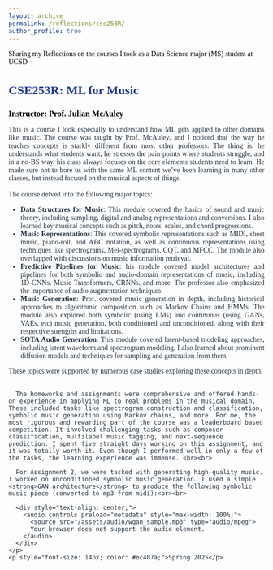 ```yaml
---
layout: archive
permalink: /reflections/cse253R/
author_profile: true
---
```


<div style="display: flex; align-items: center; font-size: 14px; font-family: 'Times New Roman', Times, serif; color:rgb(0, 0, 0); margin-top: 15px;">
    Sharing my Reflections on the courses I took as a Data Science major (MS) student at UCSD
</div>

<div style="justify-content: center; align-items: center; font-family: 'Times New Roman', Times, serif;">
  <div style="flex: 1; font-size: 14px; color: #212f3c;">
    <h3 style="color: #1e3a8a; font-size: 24px; font-family: 'Times New Roman', Times, serif;">CSE253R: ML for Music</h3>
    <p><strong style="color: black; font-size: 16px;">Instructor: Prof. Julian McAuley</strong></p>
    <p style="font-size: 14px; color: #212f3c; text-align: justify;">
      This is a course I took especially to understand how ML gets applied to other domains like music. The course was taught by Prof. McAuley, and I noticed that the way he teaches concepts is starkly different from most other professors. The thing is, he understands what students want, he stresses the pain points where students struggle, and in a no-BS way, his class always focuses on the core elements students need to learn. He made sure not to bore us with the same ML content we’ve been learning in many other classes, but instead focused on the musical aspects of things. 
      <br><br>
      The course delved into the following major topics:
      <ul style="font-size: 14px; color: #212f3c; text-align: justify;">
        <li><strong>Data Structures for Music</strong>: This module covered the basics of sound and music theory, including sampling, digital and analog representations and conversions. I also learned key musical concepts such as pitch, notes, scales, and chord progressions.</li>
        <li><strong>Music Representations</strong>: This covered symbolic representations such as MIDI, sheet music, piano-roll, and ABC notation, as well as continuous representations using techniques like spectrograms, Mel-spectrograms, CQT, and MFCC. The module also overlapped with discussions on music information retrieval.</li>
        <li><strong>Predictive Pipelines for Music</strong>: his module covered model architectures and pipelines for both symbolic and audio-domain representations of music, including 1D-CNNs, Music Transformers, CRNNs, and more. The professor also emphasized the importance of audio augmentation techniques. </li>
        <li><strong>Music Generation</strong>: Prof. covered music generation in depth, including historical approaches to algorithmic composition such as Markov Chains and HMMs. The module also explored both symbolic (using LMs) and continuous (using GANs, VAEs, etc) music generation, both conditioned and unconditioned, along with their respective strengths and limitations. </li>
        <li><strong>SOTA Audio Generation</strong>: This module covered latent-based modeling approaches, including latent waveform and spectrogram modeling. I also learned about prominent diffusion models and techniques for sampling and generation from them.</li>
      </ul>
      These topics were supported by numerous case studies exploring these concepts in depth.<br><br>

      The homeworks and assignments were comprehensive and offered hands-on experience in applying ML to real problems in the musical domain. These included tasks like spectrogram construction and classification, symbolic music generation using Markov chains, and more. For me, the most rigorous and rewarding part of the course was a leaderboard based competition. It involved challenging tasks such as composer classification, multilabel music tagging, and next-sequence prediction. I spent five straight days working on this assignment, and it was totally worth it. Even though I performed well in only a few of the tasks, the learning experience was immense. <br><br>

      For Assignment 2, we were tasked with generating high-quality music. I worked on unconditioned symbolic music generation. I used a simple <strong>GAN architecture</strong> to produce the following symbolic music piece (converted to mp3 from midi):<br><br>

      <div style="text-align: center;">
        <audio controls preload="metadata" style="max-width: 100%;">
          <source src="/assets/audio/wgan_sample.mp3" type="audio/mpeg">
          Your browser does not support the audio element.
        </audio>
      </div>
    </p>
    <p style="font-size: 14px; color: #ec407a;">Spring 2025</p>
  </div>
</div>
